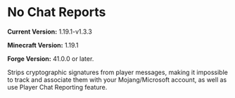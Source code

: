 # No Chat Reports

**Current Version:** 1.19.1-v1.3.3

**Minecraft Version:** 1.19.1

**Forge Version:** 41.0.0 or later.

Strips cryptographic signatures from player messages, making it impossible to track and associate them with your Mojang/Microsoft account, as well as use Player Chat Reporting feature.
